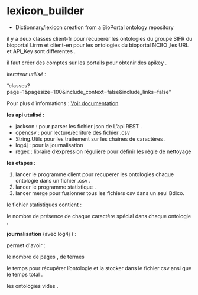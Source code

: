 # lexicon_builder
* Dictionnary/lexicon creation from a BioPortal ontology repository

il y a deux classes  client-fr pour  recuperer les ontologies du groupe SIFR du bioportal Lirrm  et client-en pour les ontologies du bioportal NCBO  ,les  URL et API_Key sont differentes .




il faut créer des comptes sur les portails pour obtenir des apikey  .


*iterateur utilisé* : 

“classes?page=1&pagesize=100&include_context=false&include_links=false"


 Pour plus  d’informations  : 
[ Voir documentation ](http://data.bioontology.org/documentation)


**les api utulisé :**

- jackson : pour parser les fichier json de L’api REST .
- opencsv : pour lecture/écriture des fichier .csv
- String.Utils pour les traitement  sur les chaînes de caractères .
- log4j : pour la journalisation 
- regex : libraire d’expression régulière pour définir les règle de nettoyage 

**les etapes  :**

1. lancer le programme client  pour recuperer les ontologies chaque ontologie dans un fichier .csv .
2. lancer le programme statistique  .
3. lancer merge   pour fusionner tous les fichiers csv dans un seul Bdico.

le fichier statistiques  contient :
 
le nombre de présence de chaque caractère spécial dans chaque ontologie .


**journalisation** (avec log4j  ) :

permet d'avoir :

le nombre de pages , de termes 

le temps pour récupérer l’ontologie et la stocker dans le fichier csv ansi que le temps total   .

les ontologies vides .
